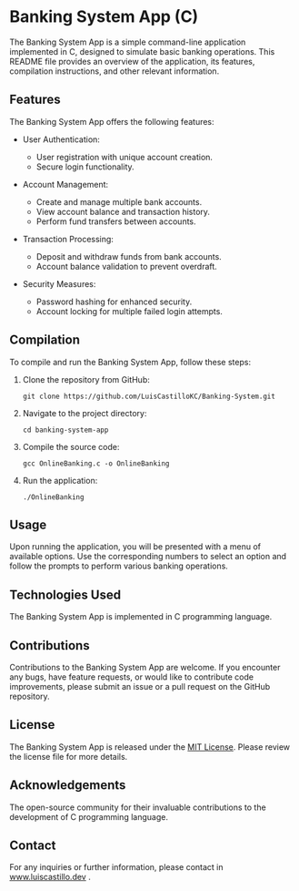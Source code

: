 # Banking System App (C)
The Banking System App is a simple command-line application implemented in C, designed to simulate basic banking operations. This README file provides an overview of the application, its features, compilation instructions, and other relevant information.

## Features

The Banking System App offers the following features:

- User Authentication:
  - User registration with unique account creation.
  - Secure login functionality.

- Account Management:
  - Create and manage multiple bank accounts.
  - View account balance and transaction history.
  - Perform fund transfers between accounts.

- Transaction Processing:
  - Deposit and withdraw funds from bank accounts.
  - Account balance validation to prevent overdraft.

- Security Measures:
  - Password hashing for enhanced security.
  - Account locking for multiple failed login attempts.

## Compilation
To compile and run the Banking System App, follow these steps:

1. Clone the repository from GitHub:
   ```
   git clone https://github.com/LuisCastilloKC/Banking-System.git
   ```

2. Navigate to the project directory:
   ```
   cd banking-system-app
   ```

3. Compile the source code:
   ```
   gcc OnlineBanking.c -o OnlineBanking
   ```

4. Run the application:
   ```
   ./OnlineBanking
   ```
## Usage
Upon running the application, you will be presented with a menu of available options. Use the corresponding numbers to select an option and follow the prompts to perform various banking operations.

## Technologies Used
The Banking System App is implemented in C programming language.

## Contributions
Contributions to the Banking System App are welcome. If you encounter any bugs, have feature requests, or would like to contribute code improvements, please submit an issue or a pull request on the GitHub repository.

## License
The Banking System App is released under the [MIT License](https://opensource.org/licenses/MIT). Please review the license file for more details.

## Acknowledgements
The open-source community for their invaluable contributions to the development of C programming language.
## Contact
For any inquiries or further information, please contact in www.luiscastillo.dev .
